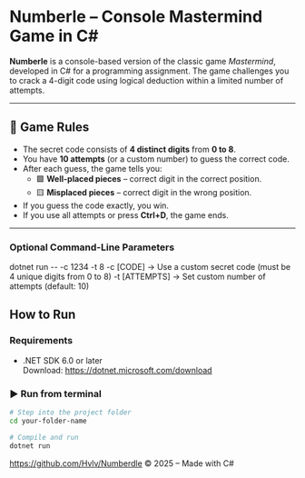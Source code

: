 # Numberle – Console Mastermind Game in C#

**Numberle** is a console-based version of the classic game *Mastermind*, developed in C# for a programming assignment. The game challenges you to crack a 4-digit code using logical deduction within a limited number of attempts.

---

## 🧩 Game Rules

- The secret code consists of **4 distinct digits** from **0 to 8**.
- You have **10 attempts** (or a custom number) to guess the correct code.
- After each guess, the game tells you:
  - 🟩 **Well-placed pieces** – correct digit in the correct position.
  - 🟨 **Misplaced pieces** – correct digit in the wrong position.
- If you guess the code exactly, you win.
- If you use all attempts or press **Ctrl+D**, the game ends.

---

### Optional Command-Line Parameters

dotnet run -- -c 1234 -t 8
-c [CODE] → Use a custom secret code (must be 4 unique digits from 0 to 8)
-t [ATTEMPTS] → Set custom number of attempts (default: 10)



## How to Run

### Requirements
- .NET SDK 6.0 or later  
  Download: https://dotnet.microsoft.com/download

### ▶ Run from terminal

```bash
# Step into the project folder
cd your-folder-name

# Compile and run
dotnet run

```
https://github.com/Hvlv/Numberdle
© 2025 – Made with C#

